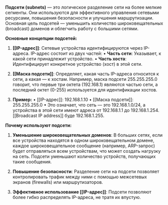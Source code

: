 **Подсети (subnets)** — это логическое разделение сети на более мелкие сегменты. Они используются для эффективного управления сетевыми ресурсами, повышения безопасности и улучшения маршрутизации. Основная цель подсетей — уменьшить количество широковещательных (broadcast) доменов и облегчить работу с большими сетями.

**Основные концепции подсетей:**
1. **[[IP-адрес]]**: Сетевые устройства идентифицируются через IP-адреса. IP-адрес состоит из двух частей:
	  • **Часть сети**: Указывает, к какой сети принадлежит устройство.
      • **Часть хоста**: Идентифицирует конкретное устройство (хост) в этой сети.

2. **[[Маска подсети]]**: Определяет, какая часть IP-адреса относится к сети, а какая — к хостам. Например, маска подсети 255.255.255.0 говорит, что первые три октета (192.168.1) являются частью сети, а последний октет (0-255) используется для идентификации хостов.

3. **Пример:**
	• [[IP-адрес]]: 192.168.1.10
	• [[Маска подсети]]: 255.255.255.0
	• Это означает, что сеть — это 192.168.1.0/24, а устройства в этой сети         имеют адреса от 192.168.1.1 до 192.168.1.254. [[Broadcast IP address]] буде       192.168.1.255.

**Почему используют подсети:**

1. **Уменьшение широковещательных доменов**: В больших сетях, если все устройства находятся в одном широковещательном домене, каждое широковещательное сообщение (например, ARP-запрос) будет отправляться всем устройствам, что может создать нагрузку на сеть. Подсети уменьшают количество устройств, получающих такие сообщения.

2. **Повышение безопасности**: Разделение сети на подсети позволяет контролировать трафик между ними с помощью межсетевых экранов (firewalls) или маршрутизаторов.

3. **Эффективное использование [[IP-адрес]]**: Подсети позволяют более гибко распределять IP-адреса, не тратя их впустую.

